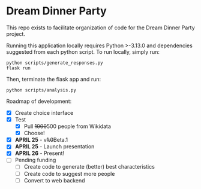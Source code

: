 # Dream Dinner Party
This repo exists to facilitate organization of code for the Dream Dinner Party project.

Running this application locally requires Python >-3.13.0 and dependencies suggested from each python script. To run locally, simply run:
```
python scripts/generate_responses.py
flask run
```
Then, terminate the flask app and run:
```
python scripts/analysis.py
```

Roadmap of development:
- [x] Create choice interface
- [x] Test
    - [x] Pull ~~1000~~500 people from Wikidata
    - [x] Choose!
- [x] **APRIL 25** - v~~1.0~~Beta.1
- [x] **APRIL 25** - Launch presentation
- [x] **APRIL 26** - Present!
- [ ] Pending funding
    - [ ] Create code to generate (better) best characteristics
    - [ ] Create code to suggest more people
    - [ ] Convert to web backend
